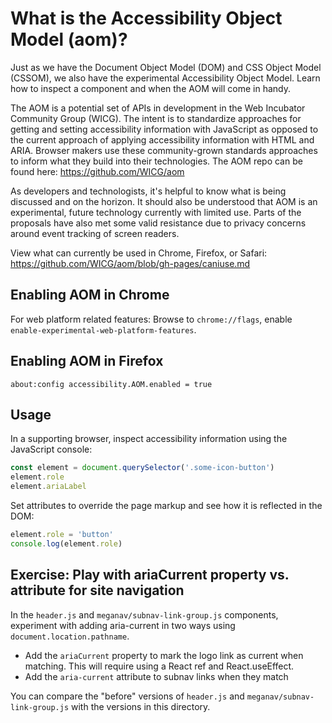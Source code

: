 # What is the Accessibility Object Model (aom)?

Just as we have the Document Object Model (DOM) and CSS Object Model (CSSOM), we also have the experimental Accessibility Object Model. Learn how to inspect a component and when the AOM will come in handy.

The AOM is a potential set of APIs in development in the Web Incubator Community Group (WICG). The
intent is to standardize approaches for getting and setting accessibility information with JavaScript
as opposed to the current approach of applying accessibility information with HTML and ARIA. Browser
makers use these community-grown standards approaches to inform what they build into their technologies. The AOM repo can be found here: https://github.com/WICG/aom

As developers and technologists, it's helpful to know what is being discussed and on the horizon.
It should also be understood that AOM is an experimental, future technology currently
with limited use. Parts of the proposals have also met some valid resistance due to privacy
concerns around event tracking of screen readers.

View what can currently be used in Chrome, Firefox, or Safari:
https://github.com/WICG/aom/blob/gh-pages/caniuse.md

## Enabling AOM in Chrome

For web platform related features: Browse to `chrome://flags`, enable `enable-experimental-web-platform-features`.

## Enabling AOM in Firefox

`about:config accessibility.AOM.enabled = true`

## Usage

In a supporting browser, inspect accessibility information using the JavaScript console:

```javascript
const element = document.querySelector('.some-icon-button')
element.role
element.ariaLabel
```

Set attributes to override the page markup and see how it is reflected in the DOM:

```javascript
element.role = 'button'
console.log(element.role)
```

## Exercise: Play with ariaCurrent property vs. attribute for site navigation

In the `header.js` and `meganav/subnav-link-group.js` components, experiment with adding aria-current
in two ways using `document.location.pathname`.

- Add the `ariaCurrent` property to mark the logo link as current when matching. This will require
using a React ref and React.useEffect.
- Add the `aria-current` attribute to subnav links when they match

You can compare the "before" versions of `header.js` and `meganav/subnav-link-group.js` with the
versions in this directory.

